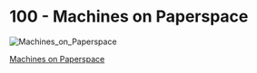 # 100 - Machines on Paperspace

![Machines_on_Paperspace](https://github.com/vanHeemstraSystems/deadline/assets/1499433/4566ba58-e237-439f-a6c2-6a26e918bf25)

[Machines on Paperspace](https://console.paperspace.com/teu1osqtk/machines)
